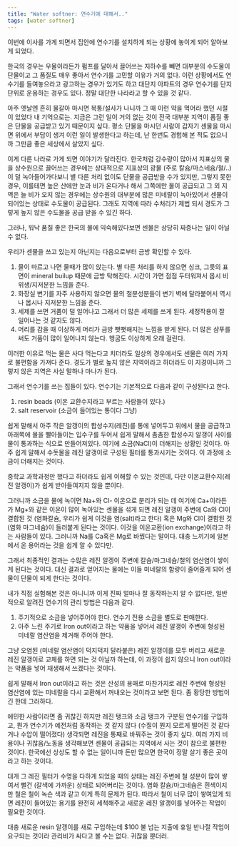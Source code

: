 ```yaml
---
title: "Water softner: 연수기에 대해서.."
tags: [water softner]
---
```


이번에 이사를 가게 되면서 집안에 연수기를 설치하게 되는 상황에 놓이게 되어 알아보게 되었다. 

한국의 경우는 우물이라든가 펌프를 달아서 끌어쓰는 지하수를 빼면 대부분의 수도물이 단물이고 그 품질도 매우 좋아서 연수기를 고민할 이유가 거의 없다. 이런 상황에서도 연수기를 들여놓으라고 광고하는 경우가 있기도 하고 대단지 아파트의 경우 연수기를 단지 단위로 운용하는 경우도 있다. 정말 대단한 나라라고 할 수 있을 것 같다.

아주 옛날엔 흔히 물갈아 마시면 복통/설사가 나니까 그 때 이런 약을 먹어라 했던 시절이 있었다 내 기억으로는. 지금은 그런 일이 거의 없는 것이 전국 대부분 지역이 품질 좋은 단물을 공급받고 있기 때문이지 싶다. 평소 단물을 마시던 사람이 갑자기 센물을 마시면 위에서 부담이 생겨 이런 일이 발생한다고 하는데, 난 한번도 경험해 본 적도 없으니까 그만큼 좋은 세상에서 살았지 싶다.

이게 다른 나라로 가게 되면 이야기가 달라진다. 한국처럼 강수량이 많아서 지표상의 물을 상수원으로 끌어쓰는 경우에는 상대적으로 지표상의 광물 (주로 칼슘/마스네슘/철/..)이 덜 녹아들어가다보니 별 다른 처리 없이도 단물을 공급받을 수가 있지만, 그렇지 못한 경우, 이를테면 높은 산에만 눈과 비가 온다거나 해서 그쪽에만 물이 공급되고 그 외 지역은 늘 비가 오지 않는 경우에는 상수원의 대부분에 많은 미네랄이 녹아있어서 센물이 되어있는 상태로 수도물이 공급된다. 그래도 지역에 따라 수처리가 제법 되서 경도가 그렇게 높지 않은 수도물을 공급 받을 수 있긴 하다.

그러나, 워낙 품질 좋은 한국의 물에 익숙해있다보면 센물은 상당히 짜증나는 일이 아닐 수 없다. 

우리가 센물을 쓰고 있는지 아닌지는 다음으로부터 금방 확인할 수 있다.

1) 물이 마르고 나면 물때가 많이 앉는다. 별 다른 처리를 하지 않으면 싱크, 그릇의 표면이 mineral builup 때문에 금방 탁해진다. 시간이 가면 점점 두터워져서 몹시 비위생/지저분한 느낌을 준다.
2) 화장실 변기를 자주 사용하지 않으면 물의 철분성분들이 변기 벽에 달라붙어서 역시나 몹시나 지저분한 느낌을 준다.
3) 세제를 쓰면 거품이 덜 일어나고 그래서 더 많은 세제를 쓰게 된다. 세정작용이 잘 일어나는 것 같지도 않다.
4) 머리를 감을 때 이상하게 머리가 금방 뻣뻣해지는 느낌을 받게 된다. 더 많은 샴푸를 써도 거품이 많이 일어나지 않는다. 헹굼도 이상하게 오래 걸린다.

이러한 이유로 먹는 물은 사다 먹는다고 치더라도 일상의 경우에서도 센물은 여러 가지로 불편함을 가져다 준다. 경도가 별로 높지 않은 지역이라고 하더라도 이 지경이니까 그렇지 않은 지역은 사실 말하나 마나가 된다.

그래서 연수기를 쓰는 집들이 있다. 연수기는 기본적으로 다음과 같이 구성된다고 한다.

1) resin beads (이온 교환수지라고 부르는 사람들이 있다.)
2) salt reservoir (소금이 들어있는 통이다 그냥)

쉽게 말해서 아주 작은 알갱이의 합성수지(레진)를 통에 넣어두고 위에서 물을 공급하고 아래쪽에 물을 빨아들이는 입수구를 두어서 쉽게 말해서 촘촘한 합성수지 알갱이 사이를 물이 통과하는 식으로 만들어져있다. 여기에 소금(NaCl)이 더해지는 상황인 것이다. 아주 쉽게 말해서 수돗물을 레진 알갱이로 구성된 필터를 통과시키는 것이다. 이 과정에 소금이 더해지는 것이다. 

중학교 과학과정만 했다고 하더라도 쉽게 이해할 수 있는 것인데, 다만 이온교환수지(레진 알갱이)가 쉽게 받아들여지지 않을 뿐이다.

그러니까 소금을 물에 녹이면 Na+와 Cl- 이온으로 분리가 되는 데 여기에 Ca+이라든가 Mg+와 같은 이온이 많이 녹아있는 센물을 섞게 되면 레진 알갱이 주변에 Ca와 Cl이 결합된 것 (염화칼슘, 우리가 쉽게 이것을 염(salt)라고 한다) 혹은 Mg와 Cl이 결함된 것 (염화 마그네슘)이 들러붙게 된다는 것이다. 이것을 이온교환(ion exchange)이라고 하는 사람들이 있다. 그러니까 Na를 Ca혹은 Mg로 바꿨다는 말이다. 대충 느끼기에 일본에서 온 용어라는 것을 쉽게 알 수 있다만.

그래서 최종적인 결과는 수많은 레진 알겡이 주변에 칼슘/마그네슘/철의 염산염이 쌓이게 된다는 것이다. 대신 결과로 얻어지는 물에는 이들 미네랄의 함량이 줄어즐게 되어 센물이 단물이 되게 한다는 것이다.

내가 직접 실험해본 것은 아니니까 이게 진짜 얼마나 잘 동작하는지 알 수 없다만, 일반적으로 알려진 연수기의 관리 방법은 다음과 같다.

1) 주기적으로 소금을 넣어주어야 한다. 연수기 전용 소금을 별도로 판매한다.
2) 아주 느린 주기로 Iron out이라고 하는 약품을 넣어서 레진 알갱이 주변에 형성된 미네랄 염산염을 제거해 주어야 한다.

그냥 오염된 (미네랄 염산염이 덕지덕지 달라붙은) 레진 알갱이를 모두 버리고 새로운 레진 알갱이로 교체를 하면 되는 것 아닐까 하는데, 이 과정이 쉽지 않으니 Iron out이라는 약품을 넣어 재생해서 쓰겠다는 것이다.

쉽게 말해서 Iron out이라고 하는 것은 산성의 용매로 마찬가지로 레진 주변에 형성된 염산염에 있는 미네랄을 다시 교환해서 꺼내오는 것이라고 보면 된다. 좀 황당한 방법이긴 한데 그러하다. 

에민한 사람이라면 좀 귀찮긴 하지만 레진 탱크와 소금 탱크가 구분된 연수기를 구입하고, 뭔가 연수기가 예전처럼 동작하는 것 같지 않다 (수질이 뭔지 모르게 떨어진 것 같다거나 수압이 떨어졌다) 생각되면 레진을 통째로 바꿔주는 것이 좋지 싶다. 여러 가지 비용이나 귀찮음/노동을 생각해보면 센물이 공급되는 지역에서 사는 것이 참으로 불편한 것이다. 한국에선 상상도 할 수 없는 일이니까 돈만 많으면 한국이 정말 살기 좋은 곳이라고 하는 것이다. 

대개 그 레진 필터가 수명을 다하게 되었을 때의 상태는 레진 주변에 철 성분이 많이 쌓여서 뻘건 (갈색에 가까운) 상태로 되어버리는 것이다. 염화 칼슘/마그네슘은 흰색이지만 철은 철이 녹슨 색과 같고 이게 특히 문제가 된다. 따라서 철이 너무 많이 쌓여있게 되면 레진이 들어있는 용기를 완전히 세척해주고 새로운 레진 알갱이를 넣어주는 작업이 필요한 것이다. 

대충 새로운 resin 알갱이를 새로 구입하는데 $100 불 넘는 지출에 휴일 반나절 작업이 요구되는 것이라 관리비가 싸다고 볼 수는 없다. 귀찮을 뿐더러.